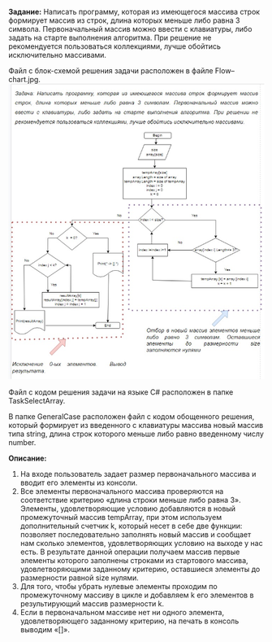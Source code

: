 **Задание:** Написать программу, которая из имеющегося массива строк формирует массив из строк, длина которых меньше либо равна 3 символа. Первоначальный массив можно ввести с клавиатуры, либо задать на старте выполнения алгоритма. При решение не рекомендуется пользоваться коллекциями, лучше обойтись исключительно массивами.

Файл с блок-схемой решения задачи расположен в файле Flow–chart.jpg. ![](Flow-chart.jpg)

Файл с кодом решения задачи на языке C# расположен в папке TaskSelectArray.

В папке GeneralCase расположен файл с кодом обощенного решения, который формирует из введенного с клавиатуры массива новый массив типа string, длина строк которого меньше либо равно введенному числу number.

**Описание:** 
1)	На входе пользователь задает размер первоначального массива и вводит его элементы из консоли.
2)	Все элементы первоначального массива проверяются на соответствие критерию «длина строки меньше либо равна 3». Элементы, удовлетворяющие условию добавляются в новый промежуточный массив tempArray, при этом используем дополнительный счетчик k, который несет в себе две функции: позволяет последовательно заполнять новый массив и сообщает нам сколько элементов, удовлетворяющих условию на выходе у нас есть.
В результате данной операции получаем массив первые элементы которого заполнены строками из стартового массива, удовлетворяющими заданному критерию, оставшиеся элементы до размерности равной size нулями.
3)	Для того, чтобы убрать нулевые элементы проходим по  промежуточному массиву в цикле и добавляем k его элементов в результирующий массив размерности k.
4)	Если в первоначальном массиве нет ни одного элемента, удовлетворяющего заданному критерию, на печать в консоль выводим «[]».